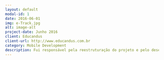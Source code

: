 ```yaml
---
layout: default
modal-id: 1
date: 2016-06-01
img: e-Track.jpg
alt: image-alt
project-date: Junho 2016
client: Educandus
client-url: http://www.educandus.com.br
category: Mobile Development
description: Fui responsável pela reestruturação do projeto e pelo desenvolvimento de novas funcionalidades como&#58; agendamento de visitas, mapeamento das visitas realizadas, checkin na criação da visita e pela sincronização dos dados com a API. Também fui responsável pelo desenvolvimento da API em php utilizando o codeigniter com a biblioteca <a href="https://github.com/philsturgeon/codeigniter-restclient" target="_blank">codeigniter-restclient</a> e pela estruturação do banco de dados no PostgreSQL.
---
```

